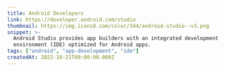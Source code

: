 ```yaml
---
title: Android Developers
link: https://developer.android.com/studio
thumbnail: https://img.icons8.com/color/344/android-studio--v3.png
snippet: >-
  Android Studio provides app builders with an integrated development
  environment (IDE) optimized for Android apps.
tags: ["android", "app-development", "ide"]
createdAt: 2022-10-21T00:00:00.000Z
---
```

